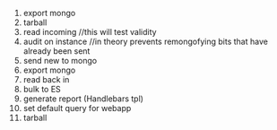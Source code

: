 1. export mongo
2. tarball
2. read incoming //this will test validity
3. audit on instance //in theory prevents remongofying bits that have already been sent
4. send new to mongo
4. export mongo
5. read back in
5. bulk to ES
6. generate report (Handlebars tpl)
6. set default query for webapp
7. tarball
